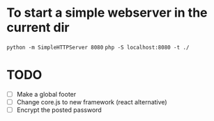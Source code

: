 # To start a simple webserver in the current dir
`python -m SimpleHTTPServer 8080`
`php -S localhost:8080 -t ./`

# TODO
- [ ] Make a global footer
- [ ] Change core.js to new framework (react alternative)
- [ ] Encrypt the posted password
